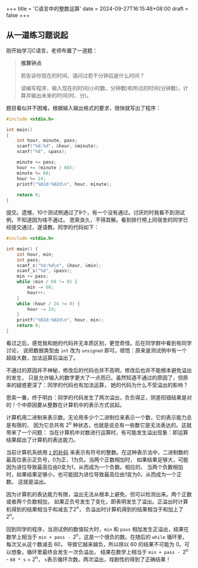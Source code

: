 +++
title = 'C语言中的整数运算'
date = 2024-09-27T16:15:48+08:00
draft = false
+++

## 从一道练习题说起

刚开始学习C语言，老师布置了一道题：

> **推算钟点**
>
> 若告诉你现在的时间，请问过若干分钟后是什么时间？
>
> 请编写程序，输入现在的时间(小时数、分钟数)和所过的时间(分钟数)，计算并输出未来的时间(时、分)。

题目看似并不困难，根据输入输出格式的要求，很快就写出了程序：

```C
#include <stdio.h>

int main()
{
    int hour, minute, pass;
    scanf("%d:%d", &hour, &minute);
    scanf("%d", &pass);

    minute += pass;
    hour += (minute / 60);
    minute %= 60;    
    hour %= 24;
    printf("%02d:%02d\n", hour, minute);
    
    return 0;
}
```

提交。遗憾，10个测试例通过了9个，有一个没有通过。讨厌的时我看不到测试例，不知道因为啥不通过。
思索良久，不得其解。看到排行榜上同宿舍的同学已经提交通过，遂请教。同学的代码如下：

```C
#include <stdio.h>

int main() {
    int hour, min;
    int pass;
    scanf_s("%d:%d\n", &hour, &min);
    scanf_s("%d", &pass);
    min += pass;
    while (min / 60 != 0) {
        min -= 60;
        hour++;
    }
    while (hour / 24 != 0) {
        hour -= 24;
    }
    printf("%02d:%02d\n", hour, min);
    return 0;
}
```

看过之后，感觉我和她的代码并无本质区别，更觉奇怪。后在同学群中看到有同学讨论，
说把数据类型由 `int` 改为 `unsigned` 即可。顿悟：原来是测试例中有一个超级大数，加法运算后溢出了。

不通过的原因并不神秘，修改后的代码也并不高明，修改后也并不能根本避免溢出的发生，
只是允许输入的数字更大了一点而已。虽然知道不通过的原因了，但原来的疑惑更深了：同学的代码也有加法运算，
她的代码为什么不受溢出的影响？

思索一番，终于明白：同学的代码发生了两次溢出，负负得正，阴差阳错结果是对的！个中原因要从整数在计算机中的表示方式说起。

计算机用二进制来表示数。无论用多少个二进制位来表示一个数，它的表示能力总是有限的，
因为它总共有 2<sup>n</sup> 种状态，也就是说总有一些数它是无法表达的。这就带来了一个问题：
当在计算机中对数进行运算时，有可能发生溢出现象：即运算结果超出了计算机的表达能力。

当前计算机系统用 [`2` 的补码](https://en.wikipedia.org/wiki/Two%27s_complement)
来表示有符号的整数。在这种表示法中，二进制数的最高位表示正负号，0为正，1为负。当两个正数相加时，
如果结果足够大，可能因为进位导致最高位由0变为1，从而成为一个负数。相应的，
当两个负数相加时，如果结果足够小，也可能因为进位导致最高位由1变为0，从而成为一个正数。
这就是溢出。

因为计算机的表达能力有限，溢出无法从根本上避免，但可以检测出来。两个正数或者两个负数相加，
如果正负号发生了变化，即表明发生了溢出。正溢出时计算机得到的结果相当于和减去了2<sup>n</sup>，
负溢出时计算机得到的结果相当于和加上了2<sup>n</sup>。

回到同学的程序，当测试例的数值较大时，`min` 和 `pass` 相加发生正溢出，结果在数学上相当于
`min + pass - `2<sup>n</sup>，这是一个很负的数。在随后的 `while` 循环里，每次又从这个数减去 60，
导致它越来越负，所以除以 60 的结果不可能为 0。可以想象，循环里最终会发生一次负溢出，
结果在数学上相当于 `min + pass - `2<sup>n</sup> - `60 * s` + 2<sup>n</sup>，
`s`表示循环次数。两次溢出，戏剧性的得到了正确结果！